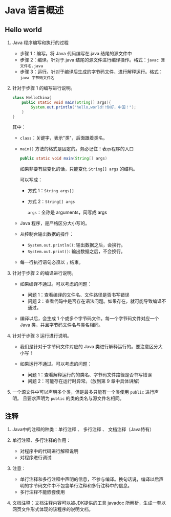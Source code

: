 # Java 语言概述

## Hello world

1. Java 程序编写和执行的过程

   - 步骤 1：编写。将 Java 代码编写在.java 结尾的源文件中
   - 步骤 2：编译。针对于.java 结尾的源文件进行编译操作。格式：`javac 源文件名.java`
   - 步骤 3：运行。针对于编译后生成的字节码文件，进行解释运行。格式：`java 字节码文件名`

2. 针对于步骤 1 的编写进行说明。

   ```java
   class HelloChina{
       public static void main(String[] args){
           System.out.println("hello,world!!你好，中国！");
       }
   }
   ```

   其中：

   - `class`：关键字，表示"类"，后面跟着类名。
   - `main()` 方法的格式是固定的。务必记住！表示程序的入口

     ```java
     public static void main(String[] args)
     ```

     如果非要有些变化的话，只能变化 `String[] args` 的结构。

     可以写成：

     - 方式 1：`String args[]`
     - 方式 2：`String[] args`

       `args`：全称是 arguments，简写成 args

   - Java 程序，是严格区分大小写的。 
   - 从控制台输出数据的操作：

     - `System.out.println()`: 输出数据之后，会换行。
     - `System.out.print()`: 输出数据之后，不会换行。

   - 每一行执行语句必须以 `;` 结束。

3. 针对于步骤 2 的编译进行说明。

   - 如果编译不通过。可以考虑的问题：

     - 问题 1：查看编译的文件名、文件路径是否书写错误
     - 问题 2：查看代码中是否存在语法问题。如果存在，就可能导致编译不通过。

   - 编译以后，会生成 1 个或多个字节码文件。每一个字节码文件对应一个 Java 类，并且字节码文件名与类名相同。

4. 针对于步骤 3 运行进行说明。

   - 我们是针对于字节码文件对应的 Java 类进行解释运行的。要注意区分大小写！
   - 如果运行不通过。可以考虑的问题：

     - 问题 1：查看解释运行的的类名、字节码文件路径是否书写错误
     - 问题 2：可能存在运行时异常。（放到第 9 章中具体讲解）

5. 一个源文件中可以声明多个类，但是最多只能有一个类使用 `public` 进行声明。
   且要求声明为 `public` 的类的类名与源文件名相同。

## 注释

1. Java中的注释的种类：单行注释 、 多行注释 、 文档注释（Java特有）

2. 单行注释、多行注释的作用：

   - 对程序中的代码进行解释说明
   - 对程序进行调试

3. 注意：

   - 单行注释和多行注释中声明的信息，不参与编译。换句话说，编译以后声明的字节码文件中不包含单行注释和多行注释中的信息。
   - 多行注释不能嵌套使用

4. 文档注释：文档注释内容可以被JDK提供的工具 javadoc 所解析，生成一套以网页文件形式体现的该程序的说明文档。
